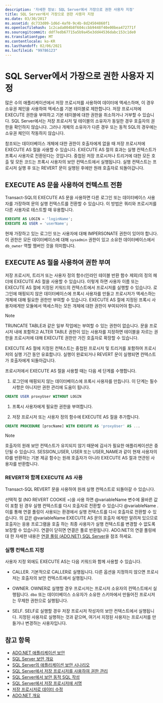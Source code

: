 ```yaml
---
description: '자세한 정보: SQL Server에서 가장으로 권한 사용자 지정'
title: SQL Server에서 가장으로 권한 사용자 지정
ms.date: 03/30/2017
ms.assetid: dc733d09-1d6d-4af0-9c4b-8d24504860f1
ms.openlocfilehash: 1c2cada004b8f604ccbb9448f40e00bea472771f
ms.sourcegitcommit: ddf7edb67715a5b9a45e3dd44536dabc153c1de0
ms.translationtype: MT
ms.contentlocale: ko-KR
ms.lasthandoff: 02/06/2021
ms.locfileid: "99786123"
---
```

# <a name="customizing-permissions-with-impersonation-in-sql-server"></a>SQL Server에서 가장으로 권한 사용자 지정

많은 수의 애플리케이션에서 저장 프로시저를 사용하여 데이터에 액세스하며, 이 경우 소유권 체인을 사용하여 액세스를 기본 테이블로 제한합니다. 저장 프로시저에 EXECUTE 권한을 부여하고 기본 테이블에 대한 권한을 취소하거나 거부할 수 있습니다. SQL Server에서는 저장 프로시저 및 테이블의 소유자가 동일한 경우 호출자의 권한을 확인하지 않습니다. 그러나 개체의 소유자가 다른 경우 또는 동적 SQL의 경우에는 소유권 체인이 작동하지 않습니다.  
  
 참조되는 데이터베이스 개체에 대한 권한이 호출자에게 없을 때 저장 프로시저에 EXECUTE AS 절을 사용할 수 있습니다. EXECUTE AS 절의 효과는 실행 컨텍스트가 프록시 사용자로 전환된다는 것입니다. 중첩된 저장 프로시저나 트리거에 대한 모든 호출 및 모든 코드는 프록시 사용자의 보안 컨텍스트에서 실행됩니다. 실행 컨텍스트는 프로시저 실행 후 또는 REVERT 문이 실행된 후에만 원래 호출자로 되돌아갑니다.  
  
## <a name="context-switching-with-the-execute-as-statement"></a>EXECUTE AS 문을 사용하여 컨텍스트 전환  

 Transact-SQL의 EXECUTE AS 문을 사용하면 다른 로그인 또는 데이터베이스 사용자를 가장하여 문의 실행 컨텍스트를 전환할 수 있습니다. 이 방법은 쿼리와 프로시저를 다른 사용자로 테스트할 때 유용합니다.  
  
```sql  
EXECUTE AS LOGIN = 'loginName';  
EXECUTE AS USER = 'userName';  
```  
  
 현재 가장하고 있는 로그인 또는 사용자에 대해 IMPERSONATE 권한이 있어야 합니다. 이 권한은 모든 데이터베이스에 대해 `sysadmin` 권한이 있고 소유한 데이터베이스에서 `db_owner` 역할 멤버인 것을 의미합니다.  
  
## <a name="granting-permissions-with-the-execute-as-clause"></a>EXECUTE AS 절을 사용하여 권한 부여  

 저장 프로시저, 트리거 또는 사용자 정의 함수(인라인 테이블 반환 함수 제외)의 정의 헤더에 EXECUTE AS 절을 사용할 수 있습니다. 이렇게 하면 사용자 이름 또는 EXECUTE AS 절에 지정된 키워드의 컨텍스트에서 프로시저를 실행할 수 있습니다. 로그인에 매핑되지 않은 데이터베이스에 프록시 사용자를 만들고 프로시저가 액세스하는 개체에 대해 필요한 권한만 부여할 수 있습니다. EXECUTE AS 절에 지정된 프록시 사용자에게만 모듈에서 액세스하는 모든 개체에 대한 권한이 부여되어야 합니다.  
  
> [!NOTE]
> TRUNCATE TABLE과 같은 일부 작업에는 부여할 수 있는 권한이 없습니다. 문을 프로시저 내에 포함하고 ALTER TABLE 권한이 있는 사용자를 지정하면 테이블을 자르는 권한을 프로시저에 대해 EXECUTE 권한만 가진 호출자로 확장할 수 있습니다.  
  
 EXECUTE AS 절에 지정된 컨텍스트는 중첩된 프로시저 및 트리거를 포함하여 프로시저의 실행 기간 동안 유효합니다. 실행이 완료되거나 REVERT 문이 실행되면 컨텍스트가 호출자에게 되돌아갑니다.  
  
 프로시저에서 EXECUTE AS 절을 사용할 때는 다음 세 단계를 수행합니다.  
  
1. 로그인에 매핑되지 않는 데이터베이스에 프록시 사용자를 만듭니다. 이 단계는 필수 사항은 아니지만 권한 관리에 도움이 됩니다.  
  
```sql
CREATE USER proxyUser WITHOUT LOGIN  
```  
  
1. 프록시 사용자에게 필요한 권한을 부여합니다.  
  
2. 저장 프로시저 또는 사용자 정의 함수에 EXECUTE AS 절을 추가합니다.  
  
```sql
CREATE PROCEDURE [procName] WITH EXECUTE AS 'proxyUser' AS ...  
```  
  
> [!NOTE]
> 호출자의 원래 보안 컨텍스트가 유지되지 않기 때문에 감사가 필요한 애플리케이션은 중단될 수 있습니다. SESSION_USER, USER 또는 USER_NAME과 같이 현재 사용자의 ID를 반환하는 기본 제공 함수는 원래 호출자가 아니라 EXECUTE AS 절과 연관된 사용자를 반환합니다.  
  
### <a name="using-execute-as-with-revert"></a>REVERT와 함께 EXECUTE AS 사용  

 Transact-SQL REVERT 문을 사용하여 원래 실행 컨텍스트로 되돌아갈 수 있습니다.  
  
 선택적 절 (NO REVERT COOKIE =)을 사용 하면 @variableName 변수에 올바른 값이 포함 된 경우 실행 컨텍스트를 다시 호출자로 전환할 수 있습니다 @variableName . 이를 통해 연결 풀링이 사용되는 환경에서 실행 컨텍스트를 다시 호출자로 전환할 수 있습니다. 의 값은 @variableName EXECUTE AS 문의 호출자 에게만 알려져 있으므로 호출자는 응용 프로그램을 호출 하는 최종 사용자가 실행 컨텍스트를 변경할 수 없도록 보장할 수 있습니다. 연결이 닫히면 연결은 풀로 반환됩니다. ADO.NET의 연결 풀링에 대 한 자세한 내용은 [연결 풀링 (ADO.NET) SQL Server](../sql-server-connection-pooling.md)을 참조 하세요.  
  
### <a name="specifying-the-execution-context"></a>실행 컨텍스트 지정  

 사용자 지정 외에도 EXECUTE AS는 다음 키워드와 함께 사용할 수 있습니다.  
  
- CALLER. 기본적으로 CALLER로 실행됩니다. 다른 옵션을 지정하지 않으면 프로시저는 호출자의 보안 컨텍스트에서 실행됩니다.  
  
- OWNER. OWNER로 실행할 경우 프로시저는 프로시저 소유자의 컨텍스트에서 실행됩니다. `dbo` 또는 데이터베이스 소유자가 소유한 스키마에서 만들어진 프로시저는 무제한 권한으로 실행됩니다.  
  
- SELF. SELF로 실행할 경우 저장 프로시저 작성자의 보안 컨텍스트에서 실행됩니다. 지정된 사용자로 실행하는 것과 같으며, 여기서 지정된 사용자는 프로시저를 만들거나 변경하는 사용자입니다.  
  
## <a name="see-also"></a>참고 항목

- [ADO.NET 애플리케이션 보안](../securing-ado-net-applications.md)
- [SQL Server 보안 개요](overview-of-sql-server-security.md)
- [SQL Server의 애플리케이션 보안 시나리오](application-security-scenarios-in-sql-server.md)
- [SQL Server에서 저장 프로시저를 사용하여 권한 관리](managing-permissions-with-stored-procedures-in-sql-server.md)
- [SQL Server에서 보안 동적 SQL 작성](writing-secure-dynamic-sql-in-sql-server.md)
- [SQL Server에서 저장 프로시저에 서명](signing-stored-procedures-in-sql-server.md)
- [저장 프로시저로 데이터 수정](../modifying-data-with-stored-procedures.md)
- [ADO.NET 개요](../ado-net-overview.md)
